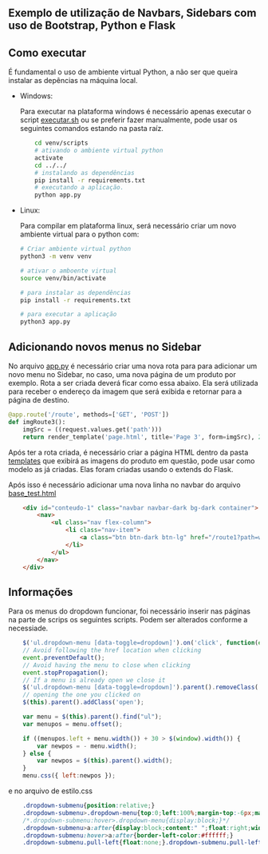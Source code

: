 ## Exemplo de utilização de Navbars, Sidebars com uso de Bootstrap, Python e Flask


## Como executar

  É fundamental o uso de ambiente virtual Python, a não ser que queira instalar as depências na máquina local.

  - Windows: 

    Para executar na plataforma windows é necessário apenas executar o script [executar.sh](executar.sh) ou se preferir fazer manualmente, pode usar os seguintes comandos estando na pasta raíz.

    ```bash
        cd venv/scripts        
        # ativando o ambiente virtual python
        activate
        cd ../../
        # instalando as dependências
        pip install -r requirements.txt        
        # executando a aplicação.
        python app.py
    ```

- Linux:

    Para compilar em plataforma linux, será necessário criar um novo ambiente virtual para o python com:

    ```bash
    # Criar ambiente virtual python
    python3 -m venv venv

    # ativar o amboente virtual
    source venv/bin/activate

    # para instalar as dependências
    pip install -r requirements.txt

    # para executar a aplicação
    python3 app.py
    ```

## Adicionando novos menus no Sidebar

No arquivo [app.py](app.py) é necessário criar uma nova rota para para adicionar um novo menu no Sidebar, no caso, uma nova página de um produto por exemplo. Rota a ser criada deverá ficar como essa abaixo. Ela será utilizada para receber o endereço da imagem que será exibida e retornar para a página de destino.

```python
@app.route('/route', methods=['GET', 'POST'])
def imgRoute3():
    imgSrc = ((request.values.get('path')))
    return render_template('page.html', title='Page 3', form=imgSrc), 200
```

Após ter a rota criada, é necessário criar a página HTML dentro da pasta [templates](/templates) que exibirá as imagens do produto em questão, pode usar como modelo as já criadas. Elas foram criadas usando o extends do Flask. 

Após isso é necessário adicionar uma nova linha no navbar do arquivo [base_test.html](templates/base_test.html)

```html
    <div id="conteudo-1" class="navbar navbar-dark bg-dark container">
        <nav>
            <ul class="nav flex-column">
                <li class="nav-item">
                    <a class="btn btn-dark btn-lg" href="/route1?path=work-in-progress.png">Product 1</a>
                </li>
            </ul>
        </nav>
    </div>
```


## Informações

Para os menus do dropdown funcionar, foi necessário inserir nas páginas na parte de scrips os seguintes scripts. Podem ser alterados conforme a necessiade.

```js
    $('ul.dropdown-menu [data-toggle=dropdown]').on('click', function(event) {
    // Avoid following the href location when clicking
    event.preventDefault();
    // Avoid having the menu to close when clicking
    event.stopPropagation();
    // If a menu is already open we close it
    $('ul.dropdown-menu [data-toggle=dropdown]').parent().removeClass('open');
    // opening the one you clicked on
    $(this).parent().addClass('open');

    var menu = $(this).parent().find("ul");
    var menupos = menu.offset();

    if ((menupos.left + menu.width()) + 30 > $(window).width()) {
        var newpos = - menu.width();
    } else {
        var newpos = $(this).parent().width();
    }
    menu.css({ left:newpos });
```

e no arquivo de estilo.css

```css
    .dropdown-submenu{position:relative;}
    .dropdown-submenu>.dropdown-menu{top:0;left:100%;margin-top:-6px;margin-left:-1px;-webkit-border-radius:0 6px 6px 6px;-moz-border-radius:0 6px 6px 6px;border-radius:0 6px 6px 6px;}
    /*.dropdown-submenu:hover>.dropdown-menu{display:block;}*/
    .dropdown-submenu>a:after{display:block;content:" ";float:right;width:0;height:0;border-color:transparent;border-style:solid;border-width:5px 0 5px 5px;border-left-color:#cccccc;margin-top:5px;margin-right:-10px;}
    .dropdown-submenu:hover>a:after{border-left-color:#ffffff;}
    .dropdown-submenu.pull-left{float:none;}.dropdown-submenu.pull-left>.dropdown-menu{left:-100%;margin-left:10px;-webkit-border-radius:6px 0 6px 6px;-moz-border-radius:6px 0 6px 6px;border-radius:6px 0 6px 6px;}
```
